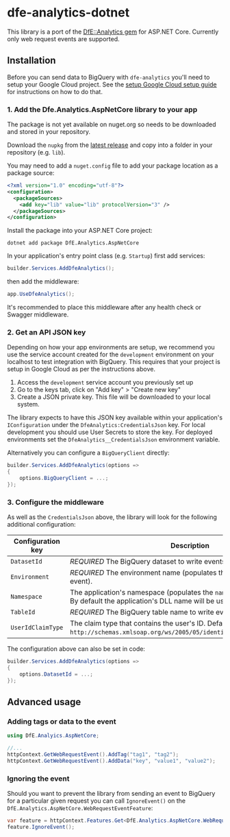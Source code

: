 # dfe-analytics-dotnet

This library is a port of the [DfE::Analytics gem](https://github.com/DFE-Digital/dfe-analytics) for ASP.NET Core. Currently only web request events are supported.

## Installation

Before you can send data to BigQuery with `dfe-analytics` you'll need to setup
your Google Cloud project. See the [setup Google Cloud setup guide](https://github.com/DFE-Digital/dfe-analytics/blob/main/docs/google_cloud_bigquery_setup.md)
for instructions on how to do that.

### 1. Add the Dfe.Analytics.AspNetCore library to your app

The package is not yet available on nuget.org so needs to be downloaded and stored in your repository.

Download the `nupkg` from the [latest release](https://github.com/DFE-Digital/dfe-analytics-dotnet/releases) and copy into a folder in your repository (e.g. `lib`).

You may need to add a `nuget.config` file to add your package location as a package source:

```xml
<?xml version="1.0" encoding="utf-8"?>
<configuration>
  <packageSources>
    <add key="lib" value="lib" protocolVersion="3" />
  </packageSources>
</configuration>
```

Install the package into your ASP.NET Core project:
```
dotnet add package DfE.Analytics.AspNetCore
```

In your application's entry point class (e.g. `Startup`) first add services:

```cs
builder.Services.AddDfeAnalytics();
```

then add the middleware:

```cs
app.UseDfeAnalytics();
```

It's recommended to place this middleware after any health check or Swagger middleware.


### 2. Get an API JSON key

Depending on how your app environments are setup, we recommend you use the
service account created for the `development` environment on your localhost to
test integration with BigQuery. This requires that your project is setup in
Google Cloud as per the instructions above.

1. Access the `development` service account you previously set up
1. Go to the keys tab, click on "Add key" > "Create new key"
1. Create a JSON private key. This file will be downloaded to your local system.

The library expects to have this JSON key available within your application's `IConfiguration` under the `DfeAnalytics:CredentialsJson` key.
For local development you should use User Secrets to store the key. For deployed environments set the `DfeAnalytics__CredentialsJson` environment variable.

Alternatively you can configure a `BigQueryClient` directly:
```cs
builder.Services.AddDfeAnalytics(options =>
{
    options.BigQueryClient = ...;
});
```


### 3. Configure the middleware

As well as the `CredentialsJson` above, the library will look for the following additional configuration:

| Configuration key | Description |
| --- | --- |
| `DatasetId` | *REQUIRED* The BigQuery dataset to write events to. |
| `Environment` | *REQUIRED* The environment name (populates the `environment` field in the event). |
| `Namespace` | The application's namespace (populates the `namespace` field in the event.) By default the application's DLL name will be used. |
| `TableId` | *REQUIRED* The BigQuery table name to write events to. Defaults to `events`. |
| `UserIdClaimType` | The claim type that contains the user's ID. Defaults to `http://schemas.xmlsoap.org/ws/2005/05/identity/claims/nameidentifier`. |

The configuration above can also be set in code:
```cs
builder.Services.AddDfeAnalytics(options =>
{
    options.DatasetId = ...;
});
```


## Advanced usage

### Adding tags or data to the event

```cs
using DfE.Analyics.AspNetCore;

//...
httpContext.GetWebRequestEvent().AddTag("tag1", "tag2");
httpContext.GetWebRequestEvent().AddData("key", "value1", "value2");
```


### Ignoring the event

Should you want to prevent the library from sending an event to BigQuery for a particular given request you can call `IgnoreEvent()` on the `DfE.Analytics.AspNetCore.WebRequestEventFeature`:

```cs
var feature = httpContext.Features.Get<DfE.Analytics.AspNetCore.WebRequestEventFeature>();
feature.IgnoreEvent();
```
